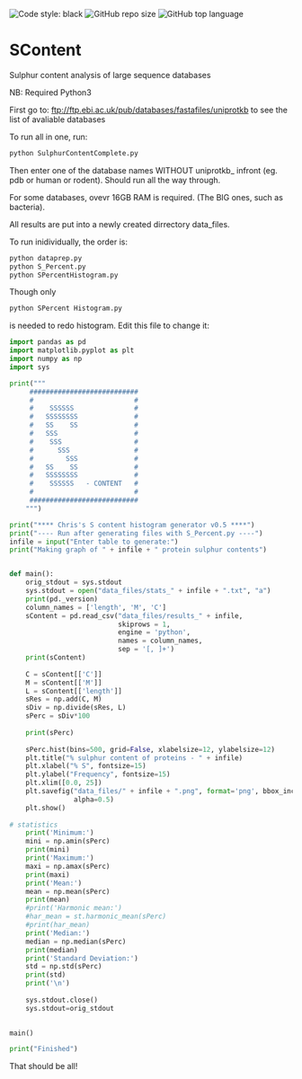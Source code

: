 ![Code style: black](https://img.shields.io/badge/code%20style-black-000000.svg) <img alt="GitHub repo size" src="https://img.shields.io/github/repo-size/co2e14/SContent"> <img alt="GitHub top language" src="https://img.shields.io/github/languages/top/co2e14/SContent">

# SContent
Sulphur content analysis of large sequence databases

NB: Required Python3

First go to: ftp://ftp.ebi.ac.uk/pub/databases/fastafiles/uniprotkb to see the list of avaliable databases

To run all in one, run:

```bash
python SulphurContentComplete.py
```

Then enter one of the database names WITHOUT uniprotkb_ infront (eg. pdb or human or rodent).
Should run all the way through.

For some databases, ovevr 16GB RAM is required. (The BIG ones, such as bacteria).

All results are put into a newly created dirrectory data_files.

To run inidividually, the order is:

```bash
python dataprep.py
python S_Percent.py
python SPercentHistogram.py
```

Though only 
```bash
python SPercent Histogram.py
``` 
is needed to redo histogram. Edit this file to change it:

```python
import pandas as pd
import matplotlib.pyplot as plt
import numpy as np
import sys

print("""
     ###########################
     #                         #
     #    SSSSSS               #
     #   SSSSSSSS              #
     #   SS    SS              #
     #   SSS                   #
     #    SSS                  #
     #      SSS                #
     #        SSS              #
     #   SS    SS              #
     #   SSSSSSSS              #
     #    SSSSSS   - CONTENT   #
     #                         #
     ###########################
    """)

print("**** Chris's S content histogram generator v0.5 ****")
print("---- Run after generating files with S_Percent.py ----")
infile = input("Enter table to generate:")
print("Making graph of " + infile + " protein sulphur contents")


def main():
    orig_stdout = sys.stdout
    sys.stdout = open("data_files/stats_" + infile + ".txt", "a")
    print(pd._version)
    column_names = ['length', 'M', 'C']
    sContent = pd.read_csv("data_files/results_" + infile,
                           skiprows = 1,
                           engine = 'python',
                           names = column_names,
                           sep = '[, ]+')
    print(sContent)
    
    C = sContent[['C']]
    M = sContent[['M']]
    L = sContent[['length']]
    sRes = np.add(C, M)
    sDiv = np.divide(sRes, L)
    sPerc = sDiv*100
    
    print(sPerc)
    
    sPerc.hist(bins=500, grid=False, xlabelsize=12, ylabelsize=12)
    plt.title("% sulphur content of proteins - " + infile)
    plt.xlabel("% S", fontsize=15)
    plt.ylabel("Frequency", fontsize=15)
    plt.xlim([0.0, 25])
    plt.savefig("data_files/" + infile + ".png", format='png', bbox_inches='tight', dpi=1000,
                alpha=0.5)
    plt.show()
    
# statistics
    print('Minimum:')
    mini = np.amin(sPerc)
    print(mini)
    print('Maximum:')
    maxi = np.amax(sPerc)
    print(maxi)
    print('Mean:')
    mean = np.mean(sPerc)
    print(mean)
    #print('Harmonic mean:')
    #har_mean = st.harmonic_mean(sPerc)
    #print(har_mean)
    print('Median:')
    median = np.median(sPerc)
    print(median)
    print('Standard Deviation:')
    std = np.std(sPerc)
    print(std)
    print('\n')
    
    sys.stdout.close()
    sys.stdout=orig_stdout

    
main()

print("Finished")
```

That should be all!
